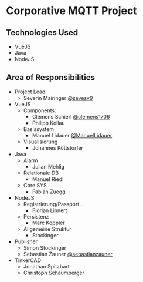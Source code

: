 # Corporative MQTT Project

## Technologies Used
- VueJS
- Java
- NodeJS

## Area of Responsibilities
- Project Lead
  - Severin Mairinger [@sevesv9](sevsev9)
- VueJS
  - Components: 
    - Clemens Schierl [@clemens1706](clemens1706)
    - Philipp Kollau []()
  - Basissystem
    - Manuel Lidauer [@ManuelLidauer](ManuelLidauer)
  - Visualisierung
    - Johannes Köttstorfer []()
- Java
  - Alarm
    - Julian Mehlig []()
  - Relationale DB
    - Manuel Riedl []()
  - Core SYS
    - Fabian Zuegg []()
- NodeJS
  - Registrierung/Passport...
    - Florian Linnert []()
  - Persistenz
    - Marc Koppler []()
  - Allgemeine Struktur
    - Stockinger []()
- Publisher
  - Simon Stockinger []()
  - Sebastian Zauner [@sebastianzauner](sebastianzauner)
- TinkerCAD
  - Jonathan Spitzbart
  - Christoph Schaumberger

